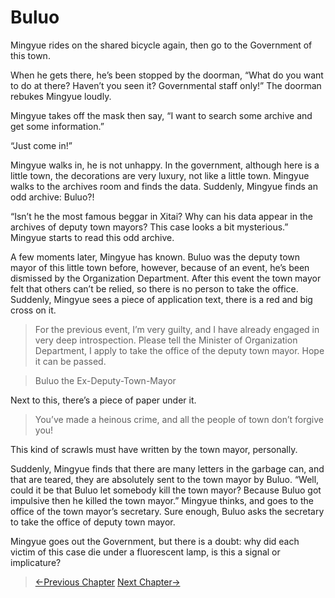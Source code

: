 # Buluo

Mingyue rides on the shared bicycle again, then go to the Government of this town.

When he gets there, he’s been stopped by the doorman, “What do you want to do at there? Haven’t you seen it? Governmental staff only!” The doorman rebukes Mingyue loudly.

Mingyue takes off the mask then say, “I want to search some archive and get some information.”

“Just come in!”

Mingyue walks in, he is not unhappy. In the government, although here is a little town, the decorations are very luxury, not like a little town. Mingyue walks to the archives room and finds the data. Suddenly, Mingyue finds an odd archive: Buluo?!

“Isn’t he the most famous beggar in Xitai? Why can his data appear in the archives of deputy town mayors? This case looks a bit mysterious.” Mingyue starts to read this odd archive.

A few moments later, Mingyue has known. Buluo was the deputy town mayor of this little town before, however, because of an event, he’s been dismissed by the Organization Department. After this event the town mayor felt that others can’t be relied, so there is no person to take the office. Suddenly, Mingyue sees a piece of application text, there is a red and big cross on it.

> For the previous event, I’m very guilty, and I have already engaged in very deep introspection. Please tell the Minister of Organization Department, I apply to take the office of the deputy town mayor. Hope it can be passed.

> Buluo the Ex-Deputy-Town-Mayor

Next to this, there’s a piece of paper under it.

> You’ve made a heinous crime, and all the people of town don’t forgive you!

This kind of scrawls must have written by the town mayor, personally.

Suddenly, Mingyue finds that there are many letters in the garbage can, and that are teared, they are absolutely sent to the town mayor by Buluo. “Well, could it be that Buluo let somebody kill the town mayor? Because Buluo got impulsive then he killed the town mayor.” Mingyue thinks, and goes to the office of the town mayor’s secretary. Sure enough, Buluo asks the secretary to take the office of deputy town mayor.

Mingyue goes out the Government, but there is a doubt: why did each victim of this case die under a fluorescent lamp, is this a signal or implicature?

> [←Previous Chapter](/detective/part4/chapter2.md)  [Next Chapter→](/detective/part4/chapter4.md)
